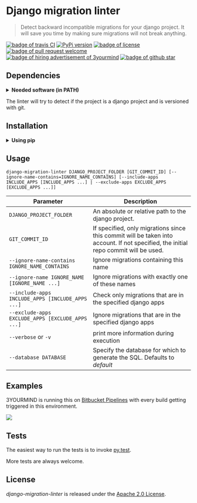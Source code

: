 # Django migration linter

> Detect backward incompatible migrations for your django project. It will save you time by making sure migrations will not break anything.

<a href="https://travis-ci.org/3YOURMIND/django-migration-linter"><img src="https://travis-ci.org/3YOURMIND/django-migration-linter.svg?branch=master" alt="badge of travis CI" /></a>
<a href="https://pypi.python.org/pypi/django-migration-linter/"><img src="https://img.shields.io/pypi/v/nine.svg" alt="PyPi version" /></a>
<a href="./LICENSE"><img src="https://img.shields.io/github/license/3yourmind/django-migration-linter.svg" alt="badge of license" /></a>
<a href="https://github.com/igeligel/vuex-namespaced-module-structure/pulls"><img src="https://img.shields.io/badge/PR-welcome-green.svg" alt="badge of pull request welcome" /></a>
<a href="https://www.3yourmind.com/career"><img src="https://img.shields.io/badge/3YOURMIND-Hiring-brightgreen.svg" alt="badge of hiring advertisement of 3yourmind" /></a>
<a href="https://github.com/igeligel/vuex-namespaced-module-structure/stargazers"><img src="https://img.shields.io/github/stars/igeligel/vuex-namespaced-module-structure.svg?style=social&label=Stars" alt="badge of github star" /></a>

## Dependencies

<p><details>
  <summary><b>Needed software (in PATH)</b></summary>

  * `python`
  * `git`
  * UNIX command line tools like `tail`
</details></p>

The linter will try to detect if the project is a django project and is versioned with git.

## Installation

<p><details><summary><b>Using pip</b></summary>
  <pre><code>pip install django-migration-linter</code></pre>
</details></p>

## Usage

`django-migration-linter DJANGO_PROJECT_FOLDER [GIT_COMMIT_ID] [--ignore-name-contains=IGNORE_NAME_CONTAINS] [--include-apps INCLUDE_APPS [INCLUDE_APPS ...] | --exclude-apps EXCLUDE_APPS [EXCLUDE_APPS ...]]`

| Parameter | Description |
| -- | -- |
| `DJANGO_PROJECT_FOLDER` | An absolute or relative path to the django project. |
| `GIT_COMMIT_ID` | If specified, only migrations since this commit will be taken into account. If not specified, the initial repo commit will be used. |
| `--ignore-name-contains IGNORE_NAME_CONTAINS` | Ignore migrations containing this name |
| `--ignore-name IGNORE_NAME [IGNORE_NAME ...]` | Ignore migrations with exactly one of these names |
| `--include-apps INCLUDE_APPS [INCLUDE_APPS ...]` | Check only migrations that are in the specified django apps |
| `--exclude-apps EXCLUDE_APPS [EXCLUDE_APPS ...]` | Ignore migrations that are in the specified django apps |
| `--verbose` or `-v` | print more information during execution |
| `--database DATABASE` | Specify the database for which to generate the SQL. Defaults to *default* |

## Examples

3YOURMIND is running this on [Bitbucket Pipelines](https://bitbucket.org/product/features/pipelines) with every build getting triggered in this environment.

![](https://i.imgur.com/ocLpQXP.png)

## Tests

The easiest way to run the tests is to invoke [py.test](https://docs.pytest.org/en/latest/).

More tests are always welcome.

## License

*django-migration-linter* is released under the [Apache 2.0 License](./LICENSE).
